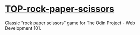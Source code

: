 # [TOP-rock-paper-scissors](https://lunkaz.github.io/TOP-rock-paper-scissors/)
Classic “rock paper scissors” game for The Odin Project - Web Development 101.
